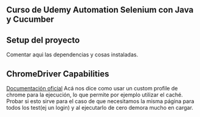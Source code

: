 ## Curso de Udemy Automation Selenium con Java y Cucumber

## Setup del proyecto

Comentar aqui las dependencias y cosas instaladas.

## ChromeDriver Capabilities

[Documentación oficial](https://chromedriver.chromium.org/capabilities)
Acá nos dice como usar un custom profile de chrome para la ejecución, lo que permite por ejemplo utilizar el caché. Probar si esto sirve para el caso de que necesitamos la misma página para todos los test(ej un login) y al ejecutarlo de cero demora mucho en cargar.